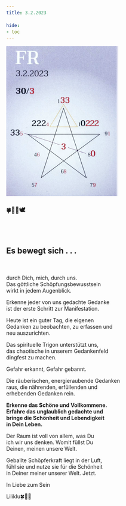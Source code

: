 ```yaml
---
title: 3.2.2023

hide:
- toc
---
```



<style>
img {
  width: 300px;
  max-width: 99%
}
</style>

![](/img/2023-02-03.png)

### 🍀🦋💚🕊
<br><br>

## **Es bewegt sich . . .**
<br><br>
durch Dich, mich, durch uns.   
Das göttliche Schöpfungsbewusstsein   
wirkt in jedem Augenblick.

Erkenne jeder von uns gedachte Gedanke   
ist der erste Schritt zur Manifestation.  

Heute ist ein guter Tag, die eigenen  
Gedanken zu beobachten, zu erfassen und  
neu auszurichten.  

Das spirituelle Trigon unterstützt uns,  
das chaotische in unserem Gedankenfeld  
dingfest zu machen.

Gefahr erkannt, Gefahr gebannt.

Die räuberischen, energieraubende Gedanken  
raus, die nährenden, erfüllenden und  
erhebenden Gedanken rein.   

**Erkenne das Schöne und Vollkommene.**  
**Erfahre das unglaublich gedachte und**   
**bringe die Schönheit und Lebendigkeit**  
**in Dein Leben.**

Der Raum ist voll von allem, was Du  
ich wir uns denken. Womit füllst Du  
Deinen, meinen unsere Welt.

Geballte Schöpferkraft liegt in der Luft,  
fühl sie und nutze sie für die Schönheit  
in Deiner meiner unserer Welt. Jetzt.  

In Liebe zum Sein

Liliklu🍀🦋💚
